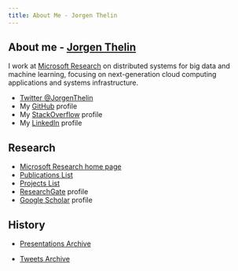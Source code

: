 ```yaml
---
title: About Me - Jorgen Thelin
---
```


## About me - [Jorgen Thelin][about-me]

I work at [Microsoft Research][MSR] on distributed systems for big data and machine learning, focusing on next-generation cloud computing applications and systems infrastructure.

- [Twitter @JorgenThelin][Twitter]
- My [GitHub] profile
- My [StackOverflow] profile
- My [LinkedIn] profile

## Research

- [Microsoft Research home page][MSR-home-page]
- [Publications List][Publications]
- [Projects List][Projects]
- [ResearchGate] profile
- [Google Scholar][G-Scholar] profile

## History

- [Presentations Archive](./Presentations)

- [Tweets Archive](./tweets)

[about-me]: https://jthelin.github.io/

[Twitter]: https://twitter.com/JorgenThelin

[GitHub]: https://github.com/jthelin

[LinkedIn]: https://www.linkedin.com/in/jthelin

[StackOverflow]: https://stackoverflow.com/users/282326/jorgen-thelin

[MSR]: https://www.microsoft.com/en-us/research/

[MSR-home-page]: https://www.microsoft.com/en-us/research/people/jthelin/

[Projects]: https://www.microsoft.com/en-us/research/people/jthelin/#!projects

[Publications]: https://www.microsoft.com/en-us/research/people/jthelin/#!publications

[G-Scholar]: https://scholar.google.com/citations?user=z0gQs_0AAAAJ&hl=en

[ResearchGate]: https://www.researchgate.net/profile/Jorgen_Thelin
